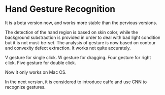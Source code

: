 # Hand Gesture Recognition

It is a beta version now, and works more stable than the pervious versions.

The detection of the hand region is based on skin color, while the background substraction is provided in order to deal with bad light condition but it is not must-be-set.
The analysis of gesture is now based on contour and convexity defect extraction. It works not quite accurately.

V gesture for single click.
W gesture for dragging.
Four gesture for right click.
Five gesture for double click.

Now it only works on Mac OS.

In the next version, it is considered to introduce caffe and use CNN to recognize gestures.

